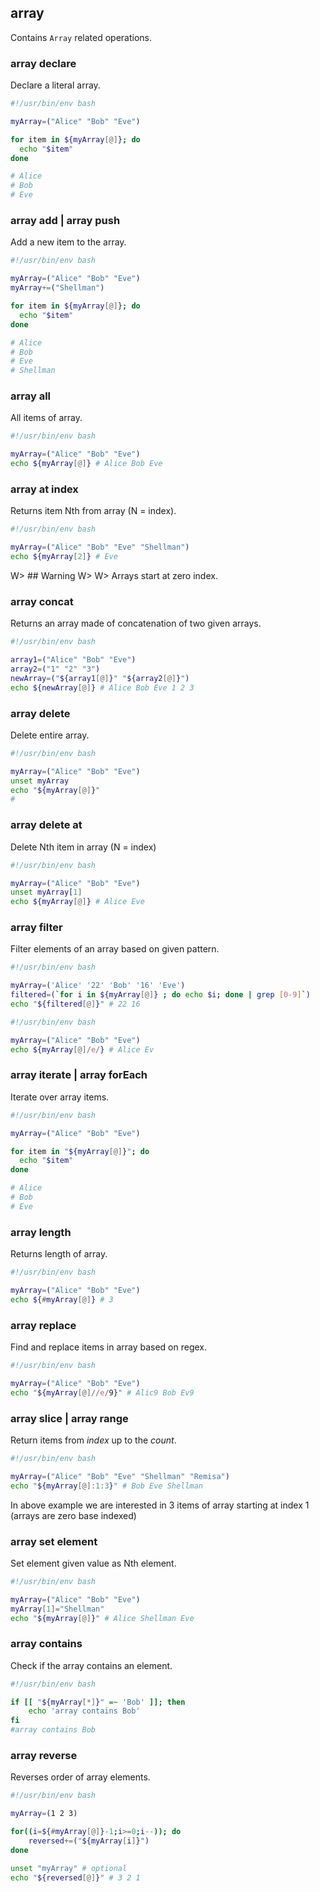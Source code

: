 ## array

Contains `Array` related operations.

### array declare

Declare a literal array.

```bash
#!/usr/bin/env bash

myArray=("Alice" "Bob" "Eve")

for item in ${myArray[@]}; do
  echo "$item"
done

# Alice
# Bob
# Eve
```

### array add | array push

Add a new item to the array.

```bash
#!/usr/bin/env bash

myArray=("Alice" "Bob" "Eve")
myArray+=("Shellman")

for item in ${myArray[@]}; do
  echo "$item"
done

# Alice
# Bob
# Eve
# Shellman
```

### array all

All items of array.

```bash
#!/usr/bin/env bash

myArray=("Alice" "Bob" "Eve")
echo ${myArray[@]} # Alice Bob Eve
```

### array at index

Returns item Nth from array (N = index).

```bash
#!/usr/bin/env bash

myArray=("Alice" "Bob" "Eve" "Shellman")
echo ${myArray[2]} # Eve
```

W> ## Warning
W>
W> Arrays start at zero index.

### array concat

Returns an array made of concatenation of two given arrays.

```bash
#!/usr/bin/env bash

array1=("Alice" "Bob" "Eve")
array2=("1" "2" "3")
newArray=("${array1[@]}" "${array2[@]}")
echo ${newArray[@]} # Alice Bob Eve 1 2 3
```

### array delete

Delete entire array.

```bash
#!/usr/bin/env bash

myArray=("Alice" "Bob" "Eve")
unset myArray
echo "${myArray[@]}"
#
```

### array delete at

Delete Nth item in array (N = index)

```bash
#!/usr/bin/env bash

myArray=("Alice" "Bob" "Eve")
unset myArray[1]
echo ${myArray[@]} # Alice Eve
```

### array filter

Filter elements of an array based on given pattern.

```bash
#!/usr/bin/env bash

myArray=('Alice' '22' 'Bob' '16' 'Eve')
filtered=(`for i in ${myArray[@]} ; do echo $i; done | grep [0-9]`)
echo "${filtered[@]}" # 22 16
```

```bash
#!/usr/bin/env bash

myArray=("Alice" "Bob" "Eve")
echo ${myArray[@]/e/} # Alice Ev
```

### array iterate | array forEach

Iterate over array items.

```bash
#!/usr/bin/env bash

myArray=("Alice" "Bob" "Eve")

for item in "${myArray[@]}"; do
  echo "$item"
done

# Alice
# Bob
# Eve
```

### array length

Returns length of array.

```bash
#!/usr/bin/env bash

myArray=("Alice" "Bob" "Eve")
echo ${#myArray[@]} # 3
```

### array replace

Find and replace items in array based on regex.

```bash
#!/usr/bin/env bash

myArray=("Alice" "Bob" "Eve")
echo "${myArray[@]//e/9}" # Alic9 Bob Ev9
```

### array slice | array range

Return items from *index* up to the *count*.

```bash
#!/usr/bin/env bash

myArray=("Alice" "Bob" "Eve" "Shellman" "Remisa")
echo "${myArray[@]:1:3}" # Bob Eve Shellman
```

In above example we are interested in 3 items of array starting at index 1 (arrays are zero base indexed)

### array set element

Set element given value as Nth element.

```bash
#!/usr/bin/env bash

myArray=("Alice" "Bob" "Eve")
myArray[1]="Shellman"
echo "${myArray[@]}" # Alice Shellman Eve
```

### array contains

Check if the array contains an element.

```bash
#!/usr/bin/env bash

if [[ "${myArray[*]}" =~ 'Bob' ]]; then
    echo 'array contains Bob'
fi
#array contains Bob
```

### array reverse

Reverses order of array elements.

```bash
#!/usr/bin/env bash

myArray=(1 2 3)

for((i=${#myArray[@]}-1;i>=0;i--)); do
    reversed+=("${myArray[i]}")
done

unset "myArray" # optional
echo "${reversed[@]}" # 3 2 1
```

